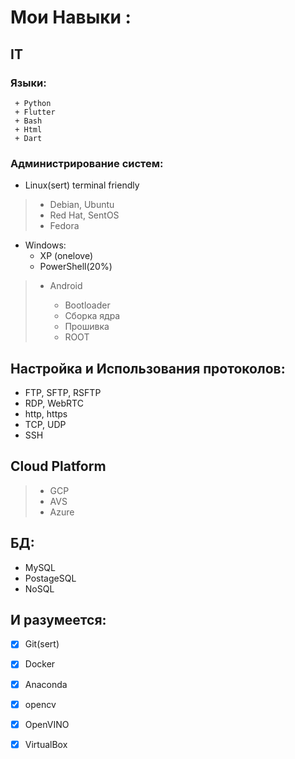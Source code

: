 # Мои Навыки :

## IT

### Языки:
```
 + Python
 + Flutter
 + Bash
 + Html
 + Dart
```

### Администрирование систем:
  * Linux(sert) terminal friendly
  
>    + Debian, Ubuntu
>    + Red Hat, SentOS
>    + Fedora


  * Windows:
    + XP (onelove)
    + PowerShell(20%)

>  * Android
>  
>    + Bootloader
>    + Сборка ядра
>    + Прошивка
>    + ROOT


## Настройкa и Использования протоколов:
  * FTP, SFTP, RSFTP
  * RDP, WebRTC
  * http, https
  * TCP, UDP 
  * SSH 

## Cloud Platform
 > * GCP  
 > * AVS  
 > * Azure

## БД:

  * MySQL
  * PostageSQL
  * NoSQL

## И разумеется:
- [x] Git(sert)
- [x] Docker
- [x] Anaconda
- [x] opencv
- [x] OpenVINO
- [x] VirtualBox
  